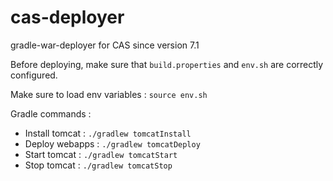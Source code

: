 # cas-deployer

gradle-war-deployer for CAS since version 7.1

Before deploying, make sure that `build.properties` and `env.sh` are correctly configured.

Make sure to load env variables : `source env.sh`

Gradle commands :
- Install tomcat : `./gradlew tomcatInstall`
- Deploy webapps : `./gradlew tomcatDeploy`
- Start tomcat : `./gradlew tomcatStart`
- Stop tomcat : `./gradlew tomcatStop`
